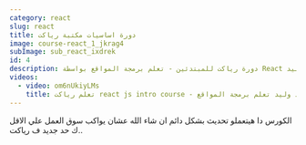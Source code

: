 ```yaml
---
category: react
slug: react
title: دورة اساسيات مكتبة رياكت
image: course-react_1_jkrag4
subImage: sub_react_ixdrek
id: 4
description: دورة رياكت للمبتدئين - تعلم برمجة المواقع بواسطة React مع احمد وليد
videos:
  - video: om6nUkiyLMs
    title: تعلم رياكت react js intro course - مع احمد وليد تعلم برمجة المواقع
---
```

الكورس دا هيتعملو تحديث بشكل دائم ان شاء الله عشان يواكب سوق العمل علي الاقل ك حد جديد ف رياكت..
